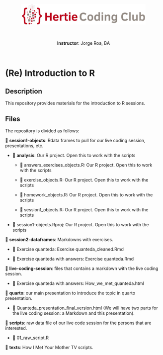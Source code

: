 <div align="center">
<a href="https://www.hertie-school.org/en/">
<img width="400em" src="images/logo_long.jpg"/>
</a>

</div>

<br/>
<br/>

<div align="center">

<b>Instructor</b>: Jorge Roa, BA <br/>
</div>

<br/>


# (Re) Introduction to R


## Description

This repository provides materials for the introduction to R sessions. 

## Files


The repository is divided as follows:


📁 **session1-objects**: Rdata frames to pull for our live coding session, presentations, etc.

-    📁 **analysis**: Our R project. Open this to work with the scripts

      -   📄 answers_exercises_objects.R: Our R project. Open this to work with the scripts
      
      -   📄 exercise_objects.R: Our R project. Open this to work with the scripts
      
      -   📄 homework_objects.R: Our R project. Open this to work with the scripts
      
      -   📄 session1_objects.R: Our R project. Open this to work with the scripts

-   📄 session1-objects.Rproj: Our R project. Open this to work with the scripts

   



📁 **session2-dataframes**: Markdowns with exercises.

-   📄 Exercise quanteda: Exercise quanteda_cleaned.Rmd
   
-   📄 Exercise quanteda with answers: Exercise quanteda.Rmd

📁 **live-coding-session**: files that contains a markdown with the live coding session. 

-   📄 Exercise quanteda with answers: How_we_met_quanteda.html

📁 **quarto**: our main presentation to introduce the topic in quarto presentation.

-   📄 Quanteda_presentation_final_version.html (We will have two parts for the live coding session: a Markdown and this presentation).

📁 **scripts**: raw data file of our live code session for the persons that are interested. 

-   📄 01_raw_script.R

📁 **texts**: How I Met Your Mother TV scripts. 
